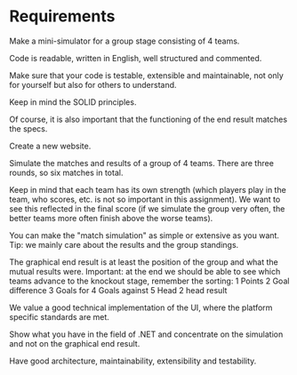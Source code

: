 # Requirements

Make a mini-simulator for a group stage consisting of 4 teams.

Code is readable, written in English, well structured and commented.

Make sure that your code is testable, extensible and maintainable, not only for yourself but also for others to understand.

Keep in mind the SOLID principles.

Of course, it is also important that the functioning of the end result matches the specs.

Create a new website.

Simulate the matches and results of a group of 4 teams. There are three rounds, so six matches in total.

Keep in mind that each team has its own strength (which players play in the team, who scores, etc. is not so important in this assignment). We want to see this reflected in the final score (if we simulate the group very often, the better teams more often finish above the worse teams).

You can make the "match simulation" as simple or extensive as you want. Tip: we mainly care about the results and the group standings.

The graphical end result is at least the position of the group and what the mutual results were. Important: at the end we should be able to see which teams advance to the knockout stage, remember the sorting:
1 Points
2 Goal difference
3 Goals for
4 Goals against
5 Head 2 head result

We value a good technical implementation of the UI, where the platform specific standards are met.

Show what you have in the field of .NET and concentrate on the simulation and not on the graphical end result.

Have good architecture, maintainability, extensibility and testability.
